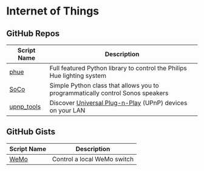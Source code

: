 # Internet of Things

GitHub Repos
------------

| Script Name        | Description   | 
| -------------      | ------------- | 
| [phue][]       | Full featured Python library to control the Philips Hue lighting system |
| [SoCo][]       | Simple Python class that allows you to programmatically control Sonos speakers |
| [upnp_tools][] | Discover [Universal Plug-n-Play][] (UPnP) devices on your LAN |

GitHub Gists
------------

| Script Name        | Description   | 
| -------------      | ------------- | 
| [WeMo][]       | Control a local WeMo switch |

[phue]: https://github.com/studioimaginaire/phue
[SoCo]: https://github.com/SoCo/SoCo
[upnp_tools]: https://github.com/cclauss/upnp_tools
[Universal Plug-n-Play]: http://en.m.wikipedia.org/wiki/Universal_Plug_and_Play
[WeMo]: https://gist.github.com/pruppert/af7d38cb7b7ca75584ef
